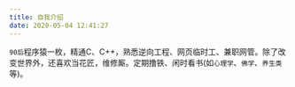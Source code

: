 ```yaml
---
title: 自我介绍
date: 2020-05-04 12:41:27
---
```


​	`90后`程序猿一枚，精通C、C++，熟悉逆向工程、网页临时工、兼职网管。除了改变世界外，还喜欢当花匠，维修厮。定期撸铁、闲时看书(如`心理学`、`佛学`、`养生类`等)。